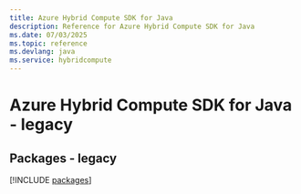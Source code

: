 ```yaml
---
title: Azure Hybrid Compute SDK for Java
description: Reference for Azure Hybrid Compute SDK for Java
ms.date: 07/03/2025
ms.topic: reference
ms.devlang: java
ms.service: hybridcompute
---
```

# Azure Hybrid Compute SDK for Java - legacy
## Packages - legacy
[!INCLUDE [packages](hybrid-compute-index.md)]